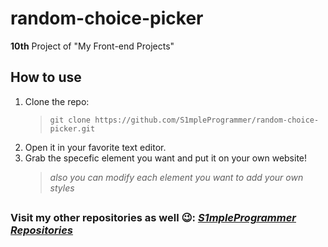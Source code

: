 # random-choice-picker
**10th** Project of "My Front-end Projects"
## How to use
1. Clone the repo:
      > `git clone https://github.com/S1mpleProgrammer/random-choice-picker.git`
2. Open it in your favorite text editor.
3. Grab the specefic element you want and put it on your own website!
      > *also you can modify each element you want to add your own styles*
##
### Visit my other repositories as well :wink:: *[S1mpleProgrammer Repositories](https://github.com/S1mpleProgrammer?tab=repositories)*
